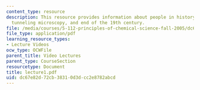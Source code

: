 ```yaml
---
content_type: resource
description: This resource provides information about people in history, scanning
  tunneling microscopy, and end of the 19th century.
file: /media/courses/5-112-principles-of-chemical-science-fall-2005/dc67e82d72cb38310d3dcc2e8782abcd_lecture1.pdf
file_type: application/pdf
learning_resource_types:
- Lecture Videos
ocw_type: OCWFile
parent_title: Video Lectures
parent_type: CourseSection
resourcetype: Document
title: lecture1.pdf
uid: dc67e82d-72cb-3831-0d3d-cc2e8782abcd
---
```

